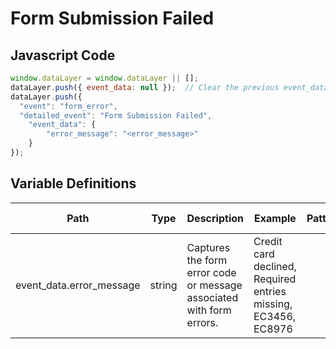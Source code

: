 # Form Submission Failed

### 

## Javascript Code
```js
window.dataLayer = window.dataLayer || [];
dataLayer.push({ event_data: null });  // Clear the previous event_data object.
dataLayer.push({
  "event": "form_error",
  "detailed_event": "Form Submission Failed",
    "event_data": {
        "error_message": "<error_message>"
    }
});
```

## Variable Definitions

|Path|Type|Description|Example|Pattern|Min Length|Max Length|Minimum|Maximum|Multiple Of|
| --- | --- | --- | --- | --- | --- | --- | --- | --- | --- |
|event_data.error_message|string|Captures the form error code or message associated with form errors.|Credit card declined, Required entries missing, EC3456, EC8976|||||||




